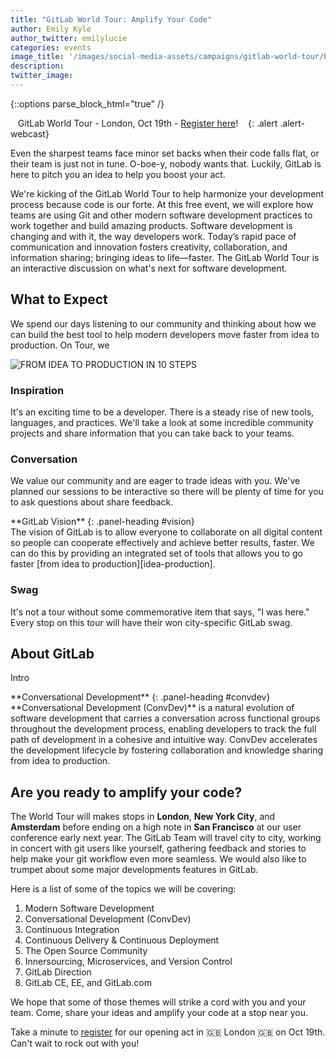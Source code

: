 ```yaml
---
title: "GitLab World Tour: Amplify Your Code"
author: Emily Kyle
author_twitter: emilylucie
categories: events
image_title: '/images/social-media-assets/campaigns/gitlab-world-tour/blog-posts-cover.jpg'
description: 
twitter_image:
---
```


{::options parse_block_html="true" /}

<i class="fa fa-gitlab" style="color:rgb(107,79,187); font-size:.85em" aria-hidden="true"></i>&nbsp;&nbsp;
GitLab World Tour - London, Oct 19th - [Register here][register]!
&nbsp;&nbsp;<i class="fa fa-gitlab" style="color:rgb(107,79,187); font-size:.85em" aria-hidden="true"></i>
{: .alert .alert-webcast}

Even the sharpest teams face minor set backs when their code falls flat, or their team is just not in tune. 
O-boe-y, nobody wants that. Luckily, GitLab is here to pitch you an idea to help you boost your act.

We're kicking of the GitLab World Tour to help harmonize your development process because code is our forte.
At this free event, we will explore how teams are using Git and other modern software development practices
to work together and build amazing products. Software development is changing and with it, the way developers work. 
Today’s rapid pace of communication and innovation fosters creativity, collaboration, and information sharing; 
bringing ideas to life—faster. The GitLab World Tour is an interactive discussion on what's next for software development. 

<!-- more -->

## What to Expect ##


We spend our days listening to our community and thinking about how we can
build the best tool to help modern developers move faster from idea to production. 
On Tour, we 

![FROM IDEA TO PRODUCTION IN 10 STEPS](/images/blogimages/idea-to-production-10-steps.png)

### Inspiration ###

It's an exciting time to be a developer. There is a steady rise of new tools, languages, and practices. 
We'll take a look at some incredible community projects and share information that you can take back to your teams. 

### Conversation ###

We value our community and are eager to trade ideas with you. We've planned our sessions to be interactive so there will be
plenty of time for you to ask questions about share feedback. 

<div class="panel panel-gitlab-purple">
**GitLab Vision**
{: .panel-heading #vision}
<div class="panel-body">
The vision of GitLab is to allow everyone to collaborate on all digital content
so people can cooperate effectively and achieve better results, faster.
We can do this by providing an integrated set of tools that allows you to go faster
[from idea to production][idea-production].
</div>
</div>

### Swag ###

It's not a tour without some commemorative item that says, "I was here." Every stop on this tour will have their won city-specific GitLab swag. 

## About GitLab

Intro


<!-- Erica, feel free to move around the blocks below,
and to delete the image above if you don't want to use it :)  -->

<div class="panel panel-gitlab-orange">
**Conversational Development**
{: .panel-heading #convdev}
<div class="panel-body">
**Conversational Development (ConvDev)** is a natural evolution of software
development that carries a conversation across functional groups throughout
the development process, enabling developers to track the full path of
development in a cohesive and intuitive way. ConvDev accelerates the
development lifecycle by fostering collaboration and knowledge sharing
from idea to production.
</div>
</div>

## Are you ready to amplify your code?

The World Tour will makes stops in **London**, **New York City**, and **Amsterdam** before ending on a high note
in **San Francisco** at our user conference early next year. The GitLab Team will travel city to city,
working in concert with git users like yourself, gathering feedback and stories to help make your git
workflow even more seamless. We would also like to trumpet about some major developments features in GitLab.

Here is a list of some of the topics we will be covering:

1. Modern Software Development
1. Conversational Development (ConvDev)
1. Continuous Integration
1. Continuous Delivery & Continuous Deployment
1. The Open Source Community
1. Innersourcing, Microservices, and Version Control
1. GitLab Direction
1. GitLab CE, EE, and GitLab.com

<!-- ideally, this should be checked by the folks who are gonna talk in these events ^^ -->

We hope that some of those themes will strike a cord with you and your team. Come, share your ideas and amplify your code at a stop near you.

Take a minute to [register] for our opening act in 🇬🇧 London 🇬🇧 on Oct 19th. Can't wait to rock out with you!

<!-- identifiers -->

[idea-production]: /2016/08/05/continuous-integration-delivery-and-deployment-with-gitlab/#from-idea-to-production-with-gitlab
[register]: https://gitlabworldtourlondon.splashthat.com/ "GitLab World Tour: London"